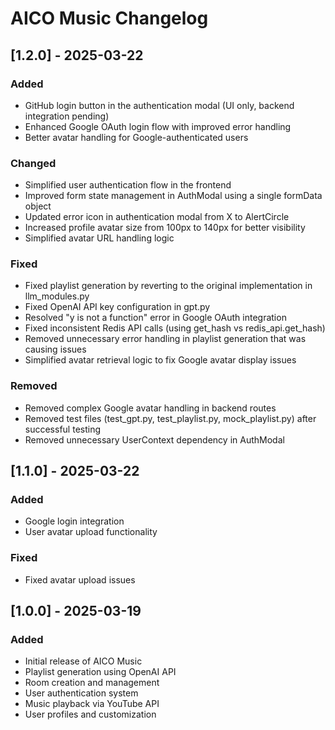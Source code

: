 # AICO Music Changelog

## [1.2.0] - 2025-03-22

### Added
- GitHub login button in the authentication modal (UI only, backend integration pending)
- Enhanced Google OAuth login flow with improved error handling
- Better avatar handling for Google-authenticated users

### Changed
- Simplified user authentication flow in the frontend
- Improved form state management in AuthModal using a single formData object
- Updated error icon in authentication modal from X to AlertCircle
- Increased profile avatar size from 100px to 140px for better visibility
- Simplified avatar URL handling logic

### Fixed
- Fixed playlist generation by reverting to the original implementation in llm_modules.py
- Fixed OpenAI API key configuration in gpt.py
- Resolved "y is not a function" error in Google OAuth integration
- Fixed inconsistent Redis API calls (using get_hash vs redis_api.get_hash)
- Removed unnecessary error handling in playlist generation that was causing issues
- Simplified avatar retrieval logic to fix Google avatar display issues

### Removed
- Removed complex Google avatar handling in backend routes
- Removed test files (test_gpt.py, test_playlist.py, mock_playlist.py) after successful testing
- Removed unnecessary UserContext dependency in AuthModal

## [1.1.0] - 2025-03-22

### Added
- Google login integration
- User avatar upload functionality

### Fixed
- Fixed avatar upload issues

## [1.0.0] - 2025-03-19

### Added
- Initial release of AICO Music
- Playlist generation using OpenAI API
- Room creation and management
- User authentication system
- Music playback via YouTube API
- User profiles and customization

